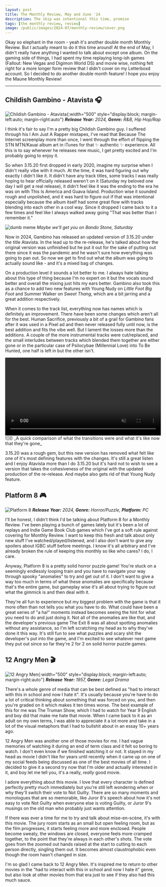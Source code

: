 ```yaml
---
layout: post
title: The Monthly Review, May and June '24
description: The skip was intentional this time, promise
tags: [the monthly review, review]
image: /public/images/2024-07/monthly-review/cover.png
---
```


Okay so elephant in the room - yeah it's another double month Monthly Review. But I actually meant to do it this time around! At the end of May, I didn't really have anything I wanted to talk about except one album. On the gaming side of things,  I had spent my time replaying long-ish games (Fallout: New Vegas and Digimon World DS) and movie wise, nothing felt right for a more longer form review that I didn't cover on my Letterboxd account. So I decided to do another double month feature! I hope you enjoy the Maune Monthly Review! 

<hr/> 

## Childish Gambino - Atavista 🎧

![Childish Gambino - Atavista](/public/images/2024-07/monthly-review/atavista.jpg){:width="500" style="display:block; margin-left:auto; margin-right:auto"}
_**Release Year:** 2024, **Genre:** R&B, Hip Hop/Rap_

I think it's fair to say I'm a pretty big Childish Gambino guy. I suffered through his I Am Just A Rapper mixtapes, I've read that Because The Internet screenplay more than once, I went through the effort of flipping the STN MTN/Kauai album art in iTunes for that ✨ authentic ✨
experience. All this is to say whenever he releases new music, I get pretty excited and I'm probably going to enjoy it.

So when 3.15.20 first dropped in early 2020, imagine my surprise when I didn't really vibe with it much. At the time, it was hard figuring out why exactly I didn't like it. It didn't have any track titles, some tracks I was really hoping to hear officially released weren't on it (Saturday my beloved one day I will get a real release), it didn't feel like it was the ending to the era he was on with This Is America and Guava Island. Production wise it sounded rough and unpolished, and it was hard to figure out if that was intentional especially because the album itself had some great flow with tracks blending into each other in a cool way. Since it dropped I came back to it a few times and feel like I always walked away going "That was better than I remember it." 

![dumb meme](/public/images/2024-07/monthly-review/saturday.jpg)
_Maybe we'll get you on Bando Stone, Saturday_


Now in 2024, Gambino has released an updated version of 3.15.20 under the title Atavista. In the lead up to the re-release, he's talked about how the original version was unfinished but he put it out for the sake of putting out there since it was the pandemic and he wasn't sure how everything was going to pan out. So now we get to find out what the album was going to actually sound like - and it's a mixed bag of changes. 

On a production level it sounds a lot better to me. I always hate talking about this type of thing because I'm no expert on it but the vocals sound better and overall the mixing just hits my ears better. Gambino also took this as a chance to add two new features with Young Nudy on *Little Foot Big Foot* and Summer Walker on *Sweet Thang*, which are a bit jarring and a great addition respectively. 

When it comes to the track list, everything now has names which is definitely an improvement. There have been some changes which aren't all for the best. Human Sacrifice, previously a bit of a grail for Gambino fans after it was used in a Pixel ad and then never released fully until now, is the best addition and fits the vibe well. But I lament the losses more than the additions. A couple of the more instrumental tracks were cut/replaced, and the small interludes between tracks which blended them together are either gone or in the particular case of Psilocybae (Millennial Love) into To Be Hunted, one half is left in but the other isn't.

<video muted controls width="100%" style="display:block; margin-left:auto; margin-right:auto">
    <source src="/public/images/2024-07/monthly-review/comparison.mp4" type="video/mp4">
</video>
![]()
_A quick comparison of what the transitions were and what it's like now that they're gone_

3.15.20 was a rough gem, but this new version has removed what felt like one of it's most defining features with the changes. It's still a great listen and I enjoy Atavista more than I do 3.15.20 but it's hard not to wish to see a version that takes the cohesiveness of the original with the updated production of the re-release. And maybe also gets rid of that Young Nudy feature.  



## Platform 8 🎮

![Platform 8](/public/images/2024-07/monthly-review/platform8.jpeg)
_**Release Year:** 2024, **Genre:** Horror/Puzzle, **Platform:** PC_

I'll be honest, I didn't think I'd be talking about Platform 8 for a Monthly Review. I've been playing a bunch of games lately but it's been a lot of replays and Indie Game Book Club games which I've got a soft rule against covering for Monthly Review. I want to keep this fresh and talk about only new stuff I've watched/played/listened, and I also don't want to give any spoilers about IGBC stuff before meetings. I know it's all arbitrary and I've already broken the rule of keeping this monthly so like who cares? I do, I care.

Anyway, Platform 8 is a pretty solid horror puzzle game! You're stuck on a seemingly endlessly  looping train and you have to navigate your way through spooky "anomalies" to try and get out of it. I don't want to give a way too much in terms of what these anomalies are specifically because that's the entire game, but gameplay wise it's all about trying to figure out what the gimmick is and then deal with it. 

They're all fun to experience but my biggest problem with the game is that it more often than not tells you what you have to do. What could have been a great series of "a ha!" moments instead becomes seeing the hint for what you need to do and just doing it. Not all of the anomalies are like that, and the developer's previous game The Exit 8 was all about spotting anomalies without any assistance, so I'm left scratching my head as to why they've done it this way.  It's still fun to see what puzzles and scary shit the developer's put into the game, and I'm excited to see whatever next game they put out since so far they're 2 for 2 on solid horror puzzle games.


## 12 Angry Men 🎬

![12 Angry Men](/public/images/2024-07/monthly-review/12angrymen.jpeg){:width="500" style="display:block; margin-left:auto; margin-right:auto"}
_**Release Year:** 1957, **Genre:** Legal Drama_

There's a whole genre of media that can be best defined as "had to interact with this in school and now I hate it". It's usually because you're have to do a lot of critical thinking about something that was forced on you, and then you're graded on it which makes it ten times worse. The best example of this for me was The Truman Show, which I had to watch for Year 9 English and boy did that make me hate that movie. When I came back to it as an adult on my own terms, I was able to appreciate it a lot more and take in a lot of the visual metaphors that I had to bullshit about in an essay 10+ years ago. 

12 Angry Men was another one of those movies for me. I had vague memories of watching it during an end of term class and it felt so boring to watch. I don't even know if we finished watching it or not. It stayed in my head as movie I didn't like for years until recently when it came up on one of my social feeds being discussed as one of the best movies of all time. I decided to give it a second try now that I'm older and actually interested in it, and boy let me tell you, it's a really, *really* good movie. 

I adore everything about this movie. I love that every character is defined perfectly pretty much immediately but you're still left wondering when or why they'll switch their vote to Not Guilty. There are so many moments and monologues that are so memorable, like Juror 8's speech about how it's not easy to vote Not Guilty when everyone else is voting Guilty, or Juror 9's musings on the old man who probably just wants attention. 

If there was ever a time for me to try and talk about mise-en-scène, it's with this movie. The jury room starts as an small but open feeling room, but as the film progresses, it starts feeling more and more enclosed. People become sweaty, the windows are closed, everyone feels more cramped together, to the point that they're always in each other's shots. The vote goes from the zoomed out hands raised at the start to cutting to each person directly, singling them out. It becomes almost claustrophobic even though the room hasn't changed in size. 

I'm so glad I came back to 12 Angry Men. It's inspired me to return to other movies in the "had to interact with this in school and now I hate it" genre, but also look at other movies from that era just to see if they also had this much sauce. 